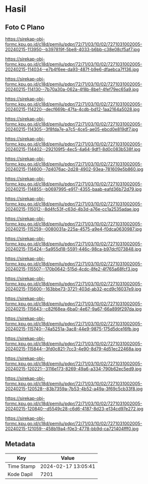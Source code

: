 # Hasil

## Foto C Plano

https://sirekap-obj-formc.kpu.go.id/c18d/pemilu/pdpr/72/71/03/10/02/7271031002005-20240215-113950--b397819f-5be8-4033-b6bb-c38e08cf5af7.jpg

https://sirekap-obj-formc.kpu.go.id/c18d/pemilu/pdpr/72/71/03/10/02/7271031002005-20240215-114034--e7b4f6ee-da93-487f-b9e6-dfaebca7f136.jpg

https://sirekap-obj-formc.kpu.go.id/c18d/pemilu/pdpr/72/71/03/10/02/7271031002005-20240215-114130--7b70a30a-062a-4f8b-8be1-4fef79ec65a9.jpg

https://sirekap-obj-formc.kpu.go.id/c18d/pemilu/pdpr/72/71/03/10/02/7271031002005-20240215-114220--decf669b-47fa-4cdb-bd12-1aa2164a5028.jpg

https://sirekap-obj-formc.kpu.go.id/c18d/pemilu/pdpr/72/71/03/10/02/7271031002005-20240215-114305--3f8fda7e-a7c5-4ce5-ae05-ebcd0e819df7.jpg

https://sirekap-obj-formc.kpu.go.id/c18d/pemilu/pdpr/72/71/03/10/02/7271031002005-20240215-114402--292109f5-4ec5-4a64-9df1-8d0c083b538f.jpg

https://sirekap-obj-formc.kpu.go.id/c18d/pemilu/pdpr/72/71/03/10/02/7271031002005-20240215-114600--7d4076ac-2d28-4902-93ea-781609e5b860.jpg

https://sirekap-obj-formc.kpu.go.id/c18d/pemilu/pdpr/72/71/03/10/02/7271031002005-20240215-114855--b0697995-e917-4355-baab-eafd36b72d79.jpg

https://sirekap-obj-formc.kpu.go.id/c18d/pemilu/pdpr/72/71/03/10/02/7271031002005-20240215-115012--8d4fc53f-c63d-4b3d-a76e-cc1a2535adae.jpg

https://sirekap-obj-formc.kpu.go.id/c18d/pemilu/pdpr/72/71/03/10/02/7271031002005-20240215-115259--0080031a-225a-4575-a9e4-f0dca0630987.jpg

https://sirekap-obj-formc.kpu.go.id/c18d/pemilu/pdpr/72/71/03/10/02/7271031002005-20240215-115424--5a955d18-5591-446c-98ca-b97dcf073848.jpg

https://sirekap-obj-formc.kpu.go.id/c18d/pemilu/pdpr/72/71/03/10/02/7271031002005-20240215-115507--170b0642-515d-4cdc-8fe2-4f765a68fcf3.jpg

https://sirekap-obj-formc.kpu.go.id/c18d/pemilu/pdpr/72/71/03/10/02/7271031002005-20240215-115600--163bbe73-3721-403d-ab32-ecd9c16037e9.jpg

https://sirekap-obj-formc.kpu.go.id/c18d/pemilu/pdpr/72/71/03/10/02/7271031002005-20240215-115643--c82f68ea-6ba0-4e67-9a67-66a899f297da.jpg

https://sirekap-obj-formc.kpu.go.id/c18d/pemilu/pdpr/72/71/03/10/02/7271031002005-20240215-115740--74a5251a-3ac8-44e9-9875-175d5dce16fb.jpg

https://sirekap-obj-formc.kpu.go.id/c18d/pemilu/pdpr/72/71/03/10/02/7271031002005-20240215-115844--3fd0c821-7cc3-4e90-8d79-4d51ec22468a.jpg

https://sirekap-obj-formc.kpu.go.id/c18d/pemilu/pdpr/72/71/03/10/02/7271031002005-20240215-120221--3116e173-8269-49a6-a334-790b62ec5ed9.jpg

https://sirekap-obj-formc.kpu.go.id/c18d/pemilu/pdpr/72/71/03/10/02/7271031002005-20240215-120528--83b7359a-7b53-4b52-a49a-3f69c5cb33f8.jpg

https://sirekap-obj-formc.kpu.go.id/c18d/pemilu/pdpr/72/71/03/10/02/7271031002005-20240215-120840--d5549c28-c6d6-4187-8d23-e134cd97e272.jpg

https://sirekap-obj-formc.kpu.go.id/c18d/pemilu/pdpr/72/71/03/10/02/7271031002005-20240215-121059--458b19a4-f0e3-4778-bb9d-ca721404fff0.jpg


## Metadata

| Key        | Value               |
| ---------- | ------------------- |
| Time Stamp | 2024-02-17 13:05:41 |
| Kode Dapil | 7201                |




